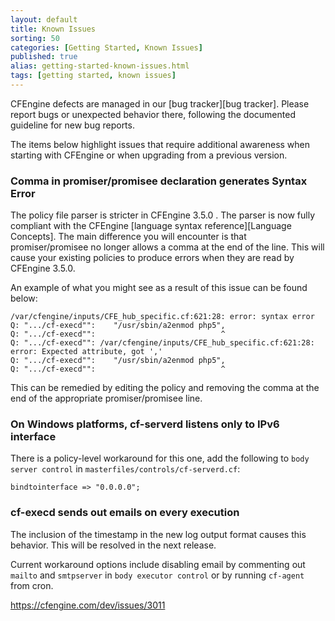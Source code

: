 ```yaml
---
layout: default
title: Known Issues
sorting: 50
categories: [Getting Started, Known Issues]
published: true
alias: getting-started-known-issues.html
tags: [getting started, known issues]
---
```


CFEngine defects are managed in our [bug tracker][bug tracker]. Please report
bugs or unexpected behavior there, following the documented guideline for new
bug reports.

The items below highlight issues that require additional awareness when starting
with CFEngine or when upgrading from a previous version.

### Comma in promiser/promisee declaration generates Syntax Error

The policy file parser is stricter in CFEngine 3.5.0 . The parser is now fully 
compliant with the CFEngine [language syntax reference][Language Concepts].
The main difference you will encounter is that promiser/promisee no longer 
allows a comma at the end of the line. This will cause your existing policies 
to produce errors when they are read by CFEngine 3.5.0.

An example of what you might see as a result of this issue can be found below:

```cf3
/var/cfengine/inputs/CFE_hub_specific.cf:621:28: error: syntax error
Q: ".../cf-execd"":    "/usr/sbin/a2enmod php5",
Q: ".../cf-execd"":                            ^
Q: ".../cf-execd"": /var/cfengine/inputs/CFE_hub_specific.cf:621:28: error: Expected attribute, got ','
Q: ".../cf-execd"":    "/usr/sbin/a2enmod php5",
Q: ".../cf-execd"":                            ^
```

This can be remedied by editing the policy and removing the comma at the end 
of the appropriate promiser/promisee line.

### On Windows platforms, cf-serverd listens only to IPv6 interface

There is a policy-level workaround for this one, add the following to `body server control` in `masterfiles/controls/cf-serverd.cf`:

```cf3
bindtointerface => "0.0.0.0";
```

### cf-execd sends out emails on every execution

The inclusion of the timestamp in the new log output format causes this
behavior. This will be resolved in the next release.

Current workaround options include disabling email by commenting out `mailto` and
`smtpserver` in `body executor control` or by running `cf-agent` from cron.

https://cfengine.com/dev/issues/3011


